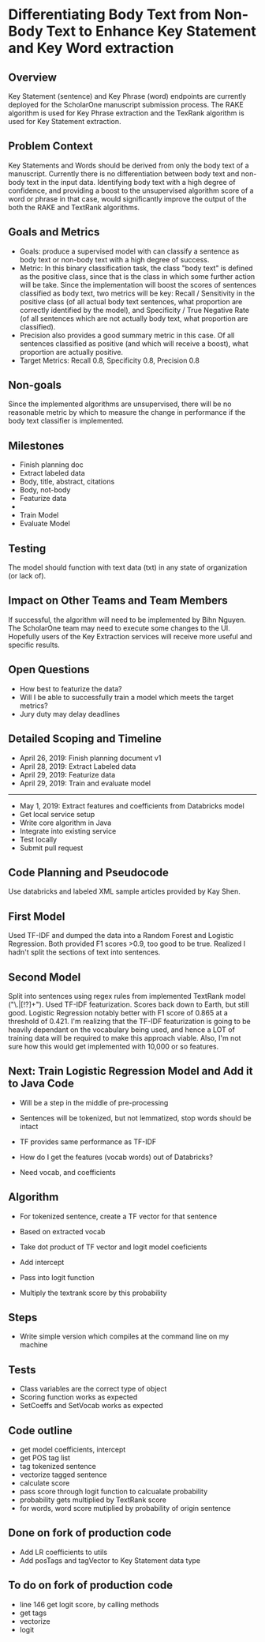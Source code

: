 # Differentiating Body Text from Non-Body Text to Enhance Key Statement and Key Word extraction

## Overview
Key Statement (sentence) and Key Phrase (word) endpoints are currently deployed for the ScholarOne manuscript submission process. The RAKE algorithm is used for Key Phrase extraction and the TexRank algorithm is used for Key Statement extraction. 

## Problem Context
Key Statements and Words should be derived from only the body text of a manuscript. Currently there is no differentiation between body text and non-body text in the input data. Identifying body text with a high degree of confidence, and providing a boost to the unsupervised algorithm score of a word or phrase in that case, would significantly improve the output of the both the RAKE and TextRank algorithms.

## Goals and Metrics
* Goals: produce a supervised model with can classify a sentence as body text or non-body text with a high degree of success.
* Metric: In this binary classification task, the class "body text" is defined as the positive class, since that is the class in which some further action will be take. Since the implementation will boost the scores of sentences classified as body text, two metrics will be key: Recall / Sensitivity in the positive class (of all actual body text sentences, what proportion are correctly identified by the model), and Specificity / True Negative Rate (of all sentences which are not actually body text, what proportion are classified). 
* Precision also provides a good summary metric in this case. Of all sentences classified as positive (and which will receive a boost), what proportion are actually positive. 
* Target Metrics: Recall 0.8, Specificity 0.8, Precision 0.8

## Non-goals
Since the implemented algorithms are unsupervised, there will be no reasonable metric by which to measure the change in performance if the body text classifier is implemented.

## Milestones
* Finish planning doc
* Extract labeled data
 * Body, title, abstract, citations
 * Body, not-body
* Featurize data
 * 
* Train Model
* Evaluate Model

## Testing
The model should function with text data (txt) in any state of organization (or lack of).

## Impact on Other Teams and Team Members
If successful, the algorithm will need to be implemented by Bihn Nguyen. The ScholarOne team may need to execute some changes to the UI. Hopefully users of the Key Extraction services will receive more useful and specific results.

## Open Questions
* How best to featurize the data?
* Will I be able to successfully train a model which meets the target metrics?
* Jury duty may delay deadlines

## Detailed Scoping and Timeline
* April 26, 2019: Finish planning document v1
* April 28, 2019: Extract Labeled data 
* April 29, 2019: Featurize data
* April 29, 2019: Train and evaluate model
--------
* May 1, 2019: Extract features and coefficients from Databricks model
* Get local service setup
* Write core algorithm in Java
* Integrate into existing service
* Test locally
* Submit pull request

## Code Planning and Pseudocode
Use databricks and labeled XML sample articles provided by Kay Shen.

## First Model
Used TF-IDF and dumped the data into a Random Forest and Logistic Regression. Both provided F1 scores >0.9, too good to be true. Realized I hadn't split the sections of text into sentences.

## Second Model
Split into sentences using regex rules from implemented TextRank model ("\\.|[!?]+"). Used TF-IDF featurization. Scores back down to Earth, but still good. Logistic Regression notably better with F1 score of 0.865 at a threshold of 0.421. I'm realizing that the TF-IDF featurization is going to be heavily dependant on the vocabulary being used, and hence a LOT of training data will be required to make this approach viable. Also, I'm not sure how this would get implemented with 10,000 or so features.

## Next: Train Logistic Regression Model and Add it to Java Code
* Will be a step in the middle of pre-processing

* Sentences will be tokenized, but not lemmatized, stop words should be intact

* TF provides same performance as TF-IDF

* How do I get the features (vocab words) out of Databricks?
 * Need vocab, and coefficients

## Algorithm
* For tokenized sentence, create a TF vector for that sentence
 * Based on extracted vocab

* Take dot product of TF vector and logit model coeficients
 * Add intercept

* Pass into logit function
 * Multiply the textrank score by this probability

## Steps
* Write simple version which compiles at the command line on my machine

## Tests
* Class variables are the correct type of object
* Scoring function works as expected
* SetCoeffs and SetVocab works as expected

## Code outline
* get model coefficients, intercept
* get POS tag list
* tag tokenized sentence
* vectorize tagged sentence 
* calculate score
* pass score through logit function to calcualate probability
* probability gets multiplied by TextRank score
 * for words, word score mutiplied by probability of origin sentence

## Done on fork of production code
* Add LR coefficients to utils
* Add posTags and tagVector to Key Statement data type


## To do on fork of production code
* line 146 get logit score, by calling methods
 * get tags
 * vectorize
 * logit


